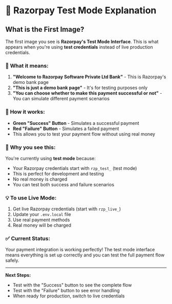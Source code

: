 # 🏦 Razorpay Test Mode Explanation

## What is the First Image?

The first image you see is **Razorpay's Test Mode Interface**. This is what appears when you're using **test credentials** instead of live production credentials.

### 🎯 **What it means:**

1. **"Welcome to Razorpay Software Private Ltd Bank"** - This is Razorpay's demo bank page
2. **"This is just a demo bank page"** - It's for testing purposes only
3. **"You can choose whether to make this payment successful or not"** - You can simulate different payment scenarios

### 🔧 **How it works:**

- **Green "Success" Button** - Simulates a successful payment
- **Red "Failure" Button** - Simulates a failed payment
- This allows you to test your payment flow without using real money

### 🚀 **Why you see this:**

You're currently using **test mode** because:
- Your Razorpay credentials start with `rzp_test_` (test mode)
- This is perfect for development and testing
- No real money is charged
- You can test both success and failure scenarios

### 💡 **To use Live Mode:**

1. Get live Razorpay credentials (start with `rzp_live_`)
2. Update your `.env.local` file
3. Use real payment methods
4. Real money will be charged

### ✅ **Current Status:**

Your payment integration is working perfectly! The test mode interface means everything is set up correctly and you can test the full payment flow safely.

---

**Next Steps:**
- Test with the "Success" button to see the complete flow
- Test with the "Failure" button to see error handling
- When ready for production, switch to live credentials

